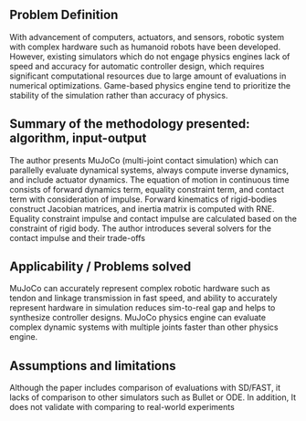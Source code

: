 ## Problem Definition
With advancement of computers, actuators, and sensors, robotic system with complex hardware such as humanoid robots have been developed. However, existing simulators which do not engage physics engines lack of speed and accuracy for automatic controller design, which requires significant computational resources due to large amount of evaluations in numerical optimizations. Game-based physics engine tend to prioritize the stability of the simulation rather than accuracy of physics. 
 
## Summary of the methodology presented: algorithm, input-output
The author presents MuJoCo (multi-joint contact simulation) which can parallelly evaluate dynamical systems, always compute inverse dynamics, and include actuator dynamics. The equation of motion in continuous time consists of forward dynamics term, equality constraint term, and contact term with consideration of impulse.  Forward kinematics of rigid-bodies construct Jacobian matrices, and inertia matrix is computed with RNE. Equality constraint impulse and contact impulse are calculated based on the constraint of rigid body. The author introduces several solvers for the contact impulse and their trade-offs

## Applicability / Problems solved
MuJoCo can accurately represent complex robotic hardware such as tendon and linkage transmission in fast speed, and ability to accurately represent hardware in simulation reduces sim-to-real gap and helps to synthesize controller designs. MuJoCo physics engine can evaluate complex dynamic systems with multiple joints faster than other physics engine. 

## Assumptions and limitations
Although the paper includes comparison of evaluations with SD/FAST, it lacks of comparison to other simulators such as Bullet or ODE. In addition, It does not validate with comparing to real-world experiments